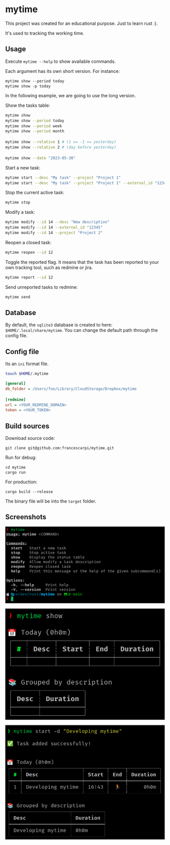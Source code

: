# mytime

This project was created for an educational purpose. Just to learn rust :).

It's used to tracking the working time.


## Usage

Execute `mytime --help` to show available commands.

Each argument has its own short version. For instance:

```
mytime show --period today
mytime show -p today
```

In the following example, we are going to use the long version.

Show the tasks table:

```bash
mytime show
mytime show --period today
mytime show --period week
mytime show --period month

mytime show --relative 1 # (1 == -1 == yesterday)
mytime show --relative 2 # (day before yesterday)

mytime show --date "2023-05-30"
```

Start a new task:

```bash
mytime start --desc "My task" --project "Project 1"
mytime start --desc "My task" --project "Project 1" --external_id "12345"
```

Stop the current active task:

```bash
mytime stop
```

Modify a task:

```bash
mytime modify --id 14 --desc "New description"
mytime modify --id 14 --external_id "12345"
mytime modify --id 14 --project "Project 2"
```

Reopen a closed task:

```bash
mytime reopen --id 12
```

Toggle the reported flag. It means that the task has been reported to your own tracking tool, such as redmine or jira.

```bash
mytime report --id 12
```

Send unreported tasks to redmine:

```bash
mytime send
```

## Database

By default, the `sqlite3` database is created to here: `$HOME/.local/share/mytime`. You can change the default path through the config file.

## Config file

Its an  `ini` format file.

```bash
touch $HOME/.mytime
```

```ini
[general]
db_folder = /Users/foo/Library/CloudStorage/Dropbox/mytime

[redmine]
url = <YOUR_REDMINE_DOMAIN>
token = <YOUR_TOKEN>

```

## Build sources

Download source code:

```
git clone git@github.com:francescarpi/mytime.git
```

Run for debug:

```
cd mytime
cargo run
```

For production:

```
cargo build --release
```

The binary file will be into the `target` folder.


## Screenshots

![Screenshot 1](./screenshots/capture1.png)

![Screenshot 2](./screenshots/capture2.png)

![Screenshot 3](./screenshots/capture3.png)

